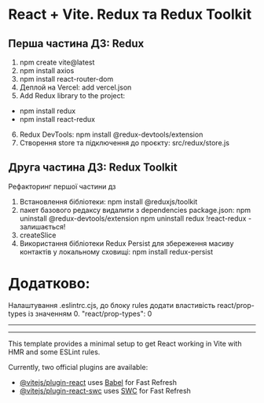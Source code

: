 # React + Vite. Redux та Redux Toolkit

## Перша частина ДЗ: Redux

1. npm create vite@latest
2. npm install axios
3. npm install react-router-dom
4. Деплой на Vercel: add vercel.json
5. Add Redux library to the project:

- npm install redux
- npm install react-redux

6. Redux DevTools: npm install @redux-devtools/extension
7. Створення store та підключення до проєкту: src/redux/store.js

<!-- ## Мінуси використання чистого Redux:

-зромісткість
-іммутабельний спосіб зміни даних -->

## Друга частина ДЗ: Redux Toolkit

Рефакторинг першої частини дз

1. Встановлення бібліотеки: npm install @reduxjs/toolkit
2. пакет базового редаксу видалити з dependencies package.json:
   npm uninstall @redux-devtools/extension
   npm uninstall redux
   !react-redux - залишається!
3. createSlice
4. Використання бібліотеки Redux Persist для збереження масиву контактів у локальному сховищі: npm install redux-persist

# Додатково:

Налаштування .eslintrc.cjs, до блоку rules додати властивість react/prop-types із значенням 0.
"react/prop-types": 0

---

<!-- # Алгоритм встановлення і роботи з редаксом.

1. Встановити бібліотеки redux and redux-toolkit
2. Створити store та підключити його до <Provider>...</Provider>
3. Створили базовий редьюсер та продумали його початковий стан (INITIAL_STATE).
4. Підписалися на дані з стору прямо в компоненті за допомогою (useSelector).
5. Продумали, як буде виглядати наш об'єкт інструкції(action) та що йому потрібно.
6. Отримали функцію dispatch за допомогою (useDispatch).
7. Надіслали об'єкт інструкції dispatch(action).
8. Прописали логіку опрацювання цієї інструкції в редьюсері.

store - це місце, де будуть зберігатися та опрауюватися дані (One source of truth).

dispatch - це функція, яка відправляє команду(action) в редьюсер.

action - це об'єкт, який має як мінімум містити поле type, може містити ще якусь
корисну інфомрацію в полі payload (об'єкт інстукції).

reducer - це чистя функція, яка приймає в себе state, action та повертає змінений,
або не змінений state. -->

---

This template provides a minimal setup to get React working in Vite with HMR and some ESLint rules.

Currently, two official plugins are available:

- [@vitejs/plugin-react](https://github.com/vitejs/vite-plugin-react/blob/main/packages/plugin-react/README.md) uses [Babel](https://babeljs.io/) for Fast Refresh
- [@vitejs/plugin-react-swc](https://github.com/vitejs/vite-plugin-react-swc) uses [SWC](https://swc.rs/) for Fast Refresh
